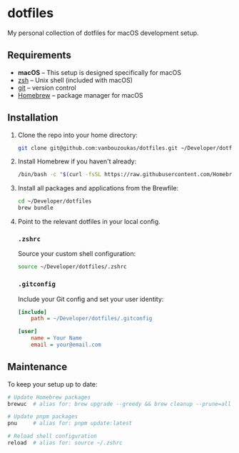 # dotfiles

My personal collection of dotfiles for macOS development setup.

## Requirements

- **macOS** – This setup is designed specifically for macOS
- [zsh](http://www.zsh.org/) – Unix shell (included with macOS)
- [git](https://git-scm.com/) – version control
- [Homebrew](https://brew.sh/) – package manager for macOS

## Installation

1. Clone the repo into your home directory:

   ```sh
   git clone git@github.com:vanbouzoukas/dotfiles.git ~/Developer/dotfiles
   ```

2. Install Homebrew if you haven't already:

   ```sh
   /bin/bash -c "$(curl -fsSL https://raw.githubusercontent.com/Homebrew/install/HEAD/install.sh)"
   ```

3. Install all packages and applications from the Brewfile:

   ```sh
   cd ~/Developer/dotfiles
   brew bundle
   ```

4. Point to the relevant dotfiles in your local config.

   ### `.zshrc`

   Source your custom shell configuration:

   ```sh
   source ~/Developer/dotfiles/.zshrc
   ```

   ### `.gitconfig`

   Include your Git config and set your user identity:

   ```ini
   [include]
       path = ~/Developer/dotfiles/.gitconfig

   [user]
       name = Your Name
       email = your@email.com
   ```

## Maintenance

To keep your setup up to date:

```sh
# Update Homebrew packages
brewuc  # alias for: brew upgrade --greedy && brew cleanup --prune=all

# Update pnpm packages
pnu     # alias for: pnpm update:latest

# Reload shell configuration
reload  # alias for: source ~/.zshrc
```
